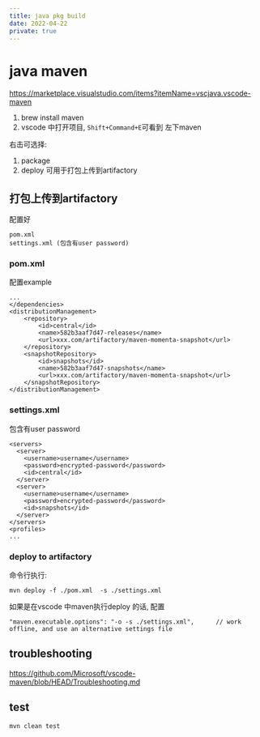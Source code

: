 ```yaml
---
title: java pkg build
date: 2022-04-22
private: true
---
```


# java maven

https://marketplace.visualstudio.com/items?itemName=vscjava.vscode-maven

1. brew install maven
2. vscode 中打开项目, `Shift+Command+E`可看到 左下maven

右击可选择:

1. package
1. deploy 可用于打包上传到artifactory

## 打包上传到artifactory

配置好

    pom.xml
    settings.xml (包含有user password)

### pom.xml

配置example

    ...
    </dependencies>
    <distributionManagement>
        <repository>
            <id>central</id>
            <name>582b3aaf7d47-releases</name>
            <url>xxx.com/artifactory/maven-momenta-snapshot</url>
        </repository>
        <snapshotRepository>
            <id>snapshots</id>
            <name>582b3aaf7d47-snapshots</name>
            <url>xxx.com/artifactory/maven-momenta-snapshot</url>
        </snapshotRepository>
    </distributionManagement>

### settings.xml

包含有user password

    <servers>
      <server>
        <username>username</username>
        <password>encrypted-password</password>
        <id>central</id>
      </server>
      <server>
        <username>username</username>
        <password>encrypted-password</password>
        <id>snapshots</id>
      </server>
    </servers>
    <profiles>
    ...

### deploy to artifactory

命令行执行:

    mvn deploy -f ./pom.xml  -s ./settings.xml

如果是在vscode 中maven执行deploy 的话, 配置

    "maven.executable.options": "-o -s ./settings.xml",      // work offline, and use an alternative settings file

## troubleshooting

https://github.com/Microsoft/vscode-maven/blob/HEAD/Troubleshooting.md

## test

    mvn clean test
